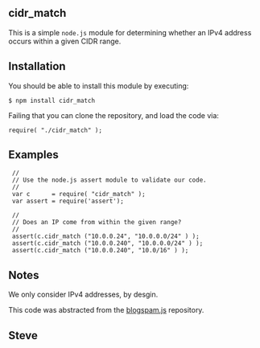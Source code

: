 cidr_match
----------

This is a simple `node.js` module for determining whether an IPv4 address
occurs within a given CIDR range.


Installation
------------

You should be able to install this module by executing:

    $ npm install cidr_match

Failing that you can clone the repository, and load the code via:

    require( "./cidr_match" );


Examples
--------

     //
     // Use the node.js assert module to validate our code.
     //
     var c      = require( "cidr_match" );
     var assert = require('assert');

     //
     // Does an IP come from within the given range?
     //
     assert(c.cidr_match ("10.0.0.24", "10.0.0.0/24" ) );
     assert(c.cidr_match ("10.0.0.240", "10.0.0.0/24" ) );
     assert(c.cidr_match ("10.0.0.240", "10.0/16" ) );


Notes
-----

We only consider IPv4 addresses, by desgin.

This code was abstracted from the [blogspam.js](https://github.com/skx/blogspam.js) repository.


Steve
---